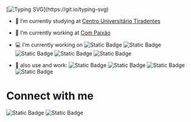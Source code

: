 [![Typing SVG](https://readme-typing-svg.herokuapp.com?font=Montserrat&color=%2336BCF7&size=40&multiline=true&width=700&height=150&lines=I+AM+ARMANDO;WEB%2FMOBILE+DEVELOPER+JR.;WELCOME+TO+MY+PROFILE!)](https://git.io/typing-svg)

- 🔭 I’m currently studying at [Centro Universitário Tiradentes](https://al.unit.br/)

- 💼 I’m currently working at [Com Paixão](https://compaixao.app)
 
- 💻 I’m currently working on ![Static Badge](https://img.shields.io/badge/Node-green?logo=nodedotjs) ![Static Badge](https://img.shields.io/badge/NestJS-red?logo=nestjs) ![Static Badge](https://img.shields.io/badge/React-blue?logo=react) ![Static Badge](https://img.shields.io/badge/Next-black?logo=next.js) ![Static Badge](https://img.shields.io/badge/angular-red?logo=angular&logoColor=white)

-  🔨 also use and work: ![Static Badge](https://img.shields.io/badge/jest-js?logo=jest) ![Static Badge](https://img.shields.io/badge/express-black?logo=express) ![Static Badge](https://img.shields.io/badge/fastify-black?logo=fastify) ![Static Badge](https://img.shields.io/badge/docker-blue?logo=docker&logoColor=white)

# Connect with me
![Static Badge](https://img.shields.io/badge/armando.junior4440%40gmail.com-c14438?logo=gmail&logoColor=white&link=armando.junior4440%40gmail.com%3Fsubject%3DOl%C3%A1%2C%2520Armando!%2520) ![Static Badge](https://img.shields.io/badge/armandoplacido-blue?logo=linkedin&logoColor=white&link=armando.junior4440%40gmail.com%3Fsubject%3DOl%C3%A1%2C%2520Armando!%2520)
